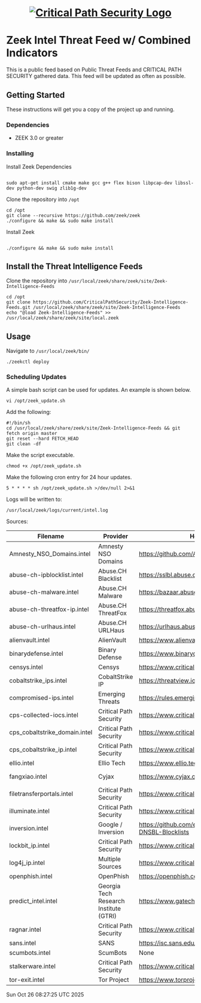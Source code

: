 <h1 align="center">

[![Critical Path Security Logo](https://www.criticalpathsecurity.com/wp-content/uploads/2020/09/CPS-LOGO-RESIZE.png)](https:://www.criticalpathsecurity.com)

</h1>

# Zeek Intel Threat Feed w/ Combined Indicators

This is a public feed based on Public Threat Feeds and CRITICAL PATH SECURITY gathered data.
This feed will be updated as often as possible.

## Getting Started

These instructions will get you a copy of the project up and running.

### Dependencies

* ZEEK 3.0 or greater

### Installing

Install Zeek Dependencies

```

sudo apt-get install cmake make gcc g++ flex bison libpcap-dev libssl-dev python-dev swig zlib1g-dev

```

Clone the repository into `/opt`

```
cd /opt
git clone --recursive https://github.com/zeek/zeek
./configure && make && sudo make install
```

Install Zeek
```

./configure && make && sudo make install

```

## Install the Threat Intelligence Feeds

Clone the repository into `/usr/local/zeek/share/zeek/site/Zeek-Intelligence-Feeds`

```
cd /opt
git clone https://github.com/CriticalPathSecurity/Zeek-Intelligence-Feeds.git /usr/local/zeek/share/zeek/site/Zeek-Intelligence-Feeds
echo "@load Zeek-Intelligence-Feeds" >> /usr/local/zeek/share/zeek/site/local.zeek
```

## Usage

Navigate to `/usr/local/zeek/bin/`

```
./zeekctl deploy
```

### Scheduling Updates

A simple bash script can be used for updates.  An example is shown below.

```
vi /opt/zeek_update.sh
```

Add the following:

```
#!/bin/sh
cd /usr/local/zeek/share/zeek/site/Zeek-Intelligence-Feeds && git fetch origin master
git reset --hard FETCH_HEAD
git clean -df
```

Make the script executable.
```
chmod +x /opt/zeek_update.sh
```

Make the following cron entry for 24 hour updates.
```
5 * * * * sh /opt/zeek_update.sh >/dev/null 2>&1
```

Logs will be written to:

```
/usr/local/zeek/logs/current/intel.log
```
Sources:

Filename | Provider  | Homepage                         | List URL                       | License/TOU                      |
|-----------|-----------|----------------------------------|--------------------------------|----------------------------------|
| Amnesty_NSO_Domains.intel | Amnesty NSO Domains | https://github.com/AmnestyTech/investigations | https://github.com/AmnestyTech/investigations/tree/master/2021-07-18_nso | Not Defined |
| abuse-ch-ipblocklist.intel | Abuse.CH Blacklist | https://sslbl.abuse.ch/blacklist/ | https://sslbl.abuse.ch/blacklist/ | https://sslbl.abuse.ch/blacklist/ |
| abuse-ch-malware.intel | Abuse.CH Malware | https://bazaar.abuse.ch/ | https://bazaar.abuse.ch/ | https://bazaar.abuse.ch/ |
| abuse-ch-threatfox-ip.intel | Abuse.CH ThreatFox | https://threatfox.abuse.ch/ | https://threatfox.abuse.ch/ | https://threatfox.abuse.ch/ |
| abuse-ch-urlhaus.intel | Abuse.CH URLHaus | https://urlhaus.abuse.ch/ | https://urlhaus.abuse.ch/ | https://urlhaus.abuse.ch/ |
| alienvault.intel | AlienVault | https://www.alienvault.com/ | http://reputation.alienvault.com/reputation.data | https://otx.alienvault.com/ |
| binarydefense.intel | Binary Defense | https://www.binarydefense.com/ | https://www.binarydefense.com/banlist.txt | https://www.binarydefense.com/ |
| censys.intel | Censys | https://www.criticalpathsecurity.com/ | Github | https://www.criticalpathsecurity.com/ |
| cobaltstrike_ips.intel | CobaltStrike IP | https://threatview.io/ | https://threatview.io/Downloads/High-Confidence-CobaltStrike-C2%20-Feeds.txt | https://threatview.io/ |
| compromised-ips.intel | Emerging Threats | https://rules.emergingthreats.net/ | https://rules.emergingthreats.net/blockrules/compromised-ips.txt | https://rules.emergingthreats.net/OPEN_download_instructions.html |
| cps-collected-iocs.intel | Critical Path Security | https://www.criticalpathsecurity.com/ | Github | https://www.criticalpathsecurity.com/ |
| cps_cobaltstrike_domain.intel | Critical Path Security | https://www.criticalpathsecurity.com/ | Github | https://www.criticalpathsecurity.com/ |
| cps_cobaltstrike_ip.intel | Critical Path Security | https://www.criticalpathsecurity.com/ | Github | https://www.criticalpathsecurity.com/ |
| ellio.intel | Ellio Tech | https://www.ellio.tech | https://www.ellio.tech  | https://www.ellio.tech  |
| fangxiao.intel | Cyjax | https://www.cyjax.com/ | https://www.cyjax.com/app/uploads/2022/11/fangxiao-a-chinese-threat-actor.txt | https://www.cyjax.com/2022/11/14/fangxiao-a-chinese-threat-actor/ |
| filetransferportals.intel | Critical Path Security | https://www.criticalpathsecurity.com/ | Github | https://www.criticalpathsecurity.com/ |
| illuminate.intel | Critical Path Security | https://www.criticalpathsecurity.com/ | Github | https://www.criticalpathsecurity.com/ |
| inversion.intel | Google / Inversion | https://github.com/elliotwutingfeng/Inversion-DNSBL-Blocklists | Github | https://github.com/elliotwutingfeng/Inversion-DNSBL-Blocklists/blob/main/LICENSE |
| lockbit_ip.intel | Critical Path Security | https://www.criticalpathsecurity.com/ | Github | https://www.criticalpathsecurity.com/ |
| log4j_ip.intel | Multiple Sources | https://www.criticalpathsecurity.com/ | Github | https://www.criticalpathsecurity.com/ |
| openphish.intel | OpenPhish | https://openphish.com | https://openphish.com/feed.txt | https://openphish.com/terms.html |
| predict_intel.intel | Georgia Tech Research Institute (GTRI) | https://www.gatech.edu/ | https://www.gatech.edu/ | https://www.gatech.edu/ |
| ragnar.intel | Critical Path Security | https://www.criticalpathsecurity.com/ | Github | https://www.criticalpathsecurity.com/ |
| sans.intel | SANS | https://isc.sans.edu/ | https://isc.sans.edu/api/intelfeed | https://isc.sans.edu/data/threatfeed.html |
| scumbots.intel | ScumBots | None | None | Permission given by Paul Melson - Free Usage |
| stalkerware.intel | Critical Path Security | https://www.criticalpathsecurity.com/ | Github | https://www.criticalpathsecurity.com/ |
| tor-exit.intel | Tor Project | https://www.torproject.org/ | https://check.torproject.org/exit-addresses | https://www.torproject.org/ |
Sun Oct 26 08:27:25 UTC 2025
